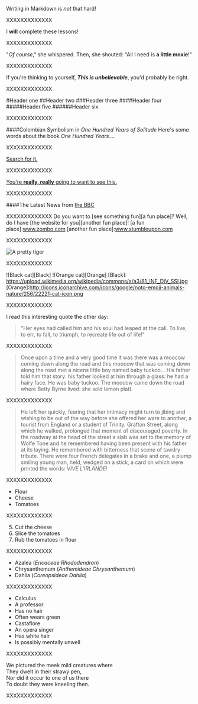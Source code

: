 Writing in Markdown is _not_ that hard!

XXXXXXXXXXXXX

I **will** complete these lessons!

XXXXXXXXXXXXX

"_Of course_," she whispered. Then, she shouted: "All I need is **a little moxie**!"

XXXXXXXXXXXXX

If you're thinking to yourself, **_This is unbelievable_**, you'd probably be right.

XXXXXXXXXXXXX

#Header one
##Header two
###Header three
####Header four
#####Header five
######Header six

XXXXXXXXXXXXX

####Colombian Symbolism in _One Hundred Years of Solitude_
Here's some words about the book _One Hundred Years..._.

XXXXXXXXXXXXX

[Search for it.](www.google.com)

XXXXXXXXXXXXX

[You're **really, really** going to want to see this.](www.dailykitten.com)

XXXXXXXXXXXXX

####The Latest News from [the BBC](www.bbc.com/news)

XXXXXXXXXXXXX
Do you want to [see something fun][a fun place]?
Well, do I have [the website for you][another fun place]!
[a fun place]:www.zombo.com
[another fun place]:www.stumbleupon.com

XXXXXXXXXXXXX

![A pretty tiger](https://upload.wikimedia.org/wikipedia/commons/5/56/Tiger.50.jpg)

XXXXXXXXXXXXX

![Black cat][Black]
![Orange cat][Orange]
[Black]: https://upload.wikimedia.org/wikipedia/commons/a/a3/81_INF_DIV_SSI.jpg
[Orange]:http://icons.iconarchive.com/icons/google/noto-emoji-animals-nature/256/22221-cat-icon.png

XXXXXXXXXXXXX

I read this interesting quote the other day:
>"Her eyes had called him and his soul had leaped at the call. To live, to err, to fall, to triumph, to recreate life out of life!"

XXXXXXXXXXXXX


>Once upon a time and a very good time it was there was a moocow coming down along the road and this moocow that was coming down along the road met a nicens little boy named baby tuckoo...
>His father told him that story: his father looked at him through a glass: he had a hairy face.
>He was baby tuckoo. The moocow came down the road where Betty Byrne lived: she sold lemon platt.

XXXXXXXXXXXXX

>He left her quickly, fearing that her intimacy might turn to jibing and wishing to be out of the way before she offered her ware to another, a tourist from England or a student of Trinity. Grafton Street, along which he walked, prolonged that moment of discouraged poverty. In the roadway at the head of the street a slab was set to the memory of Wolfe Tone and he remembered having been present with his father at its laying. He remembered with bitterness that scene of tawdry tribute. There were four French delegates in a brake and one, a plump smiling young man, held, wedged on a stick, a card on which were printed the words: _VIVE L'IRLANDE_!

XXXXXXXXXXXXX

* Flour
* Cheese
* Tomatoes

XXXXXXXXXXXXX

5. Cut the cheese
6. Slice the tomatoes
7. Rub the tomatoes in flour

XXXXXXXXXXXXX

* Azalea (_Ericaceae Rhododendron_)
* Chrysanthemum (_Anthemideae Chrysanthemum_)
* Dahlia (_Coreopsideae Dahlia_)

XXXXXXXXXXXXX

* Calculus
 * A professor
 * Has no hair
 * Often wears green
* Castafiore
 * An opera singer
 * Has white hair
 * Is possibly mentally unwell

XXXXXXXXXXXXX

We pictured the meek mild creatures where  
They dwelt in their strawy pen,  
Nor did it occur to one of us there  
To doubt they were kneeling then.  

XXXXXXXXXXXXX
